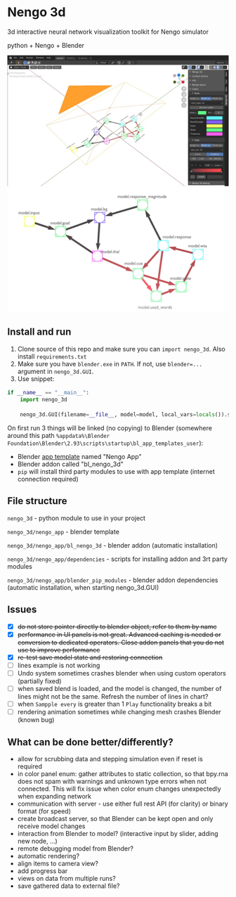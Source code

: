 # Nengo 3d

3d interactive neural network visualization toolkit for Nengo simulator

python + Nengo + Blender

![imterface](images/semflu_overview_interface2.jpg)
![plot](images/semflu_overview.jpg)

## Install and run

1. Clone source of this repo and make sure you can `import nengo_3d`. Also install `requirements.txt`
2. Make sure you have `blender.exe` in `PATH`. If not, use `blender=...` argument in `nengo_3d.GUI`.
3. Use snippet:

```python
if __name__ == "__main__":
    import nengo_3d

    nengo_3d.GUI(filename=__file__, model=model, local_vars=locals()).start()
```

On first run 3 things will be linked (no copying) to Blender (somewhere around this
path `%appdata%\Blender Foundation\Blender\2.93\scripts\startup\bl_app_templates_user`):

- Blender [app template](https://docs.blender.org/manual/en/latest/advanced/app_templates.html) named "Nengo App"
- Blender addon called "bl_nengo_3d"
- `pip` will install third party modules to use with app template (internet connection required)

## File structure

`nengo_3d` - python module to use in your project

`nengo_3d/nengo_app` - blender template

`nengo_3d/nengo_app/bl_nengo_3d` - blender addon (automatic installation)

`nengo_3d/nengo_app/dependencies` - scripts for installing addon and 3rt party modules

`nengo_3d/nengo_app/blender_pip_modules` - blender addon dependencies (automatic installation, when starting
nengo_3d.GUI)

## Issues

- [x] ~~do not store pointer directly to blender object, refer to them by name~~
- [x] ~~performance in UI panels is not great. Advanced caching is needed or conversion to dedicated operators. Close
  addon panels that you do not use to improve performance~~
- [x] ~~re-test save model state and restoring connection~~
- [ ] lines example is not working
- [ ] Undo system sometimes crashes blender when using custom operators (partially fixed)
- [ ] when saved blend is loaded, and the model is changed, the number of lines might not be the same. Refresh the
  number of lines in chart?
- [ ] when `Sampple every` is greater than 1 `Play` functionality breaks a bit
- [ ] rendering animation sometimes while changing mesh crashes Blender (known bug)

## What can be done better/differently?

- allow for scrubbing data and stepping simulation even if reset is required
- in color panel enum: gather attributes to static collection, so that bpy.rna does not spam with warnings and unknown
  type errors when not connected. This will fix issue when color enum changes unexpectedly when expanding network
- communication with server - use either full rest API (for clarity) or binary format (for speed)
- create broadcast server, so that Blender can be kept open and only receive model changes
- interaction from Blender to model? (interactive input by slider, adding new node, ...)
- remote debugging model from Blender?
- automatic rendering?
- align items to camera view?
- add progress bar
- views on data from multiple runs? 
- save gathered data to external file?